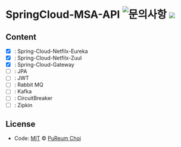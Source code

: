 # SpringCloud-MSA-API  ![문의사항](https://img.shields.io/badge/%EB%AC%B8%EC%9D%98%ED%95%98%EA%B8%B0-pooreumsunny%40gamil.com-green) ![](https://img.shields.io/badge/category-study-yellow) 

## Content
- [x] : Spring-Cloud-Netfilx-Eureka
- [x] : Spring-Cloud-Netfilx-Zuul
- [x] : Spring-Cloud-Gateway
- [ ] : JPA
- [ ] : JWT
- [ ] : Rabbit MQ
- [ ] : Kafka
- [ ] : CircuitBreaker
- [ ] : Zipkin

## License
- Code: [MIT](./LICENSE) © [PuReum Choi](https://blue-boy.tistory.com/)

